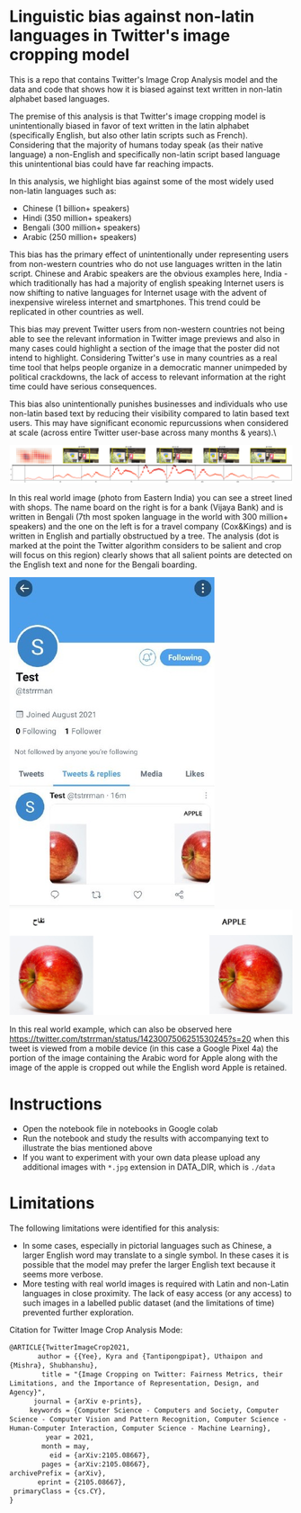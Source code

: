 # Linguistic bias against non-latin languages in Twitter's image cropping model

This is a repo that contains Twitter's Image Crop Analysis model and the data and code that shows how it is biased against text written in non-latin alphabet based languages. 

The premise of this analysis is that Twitter's image cropping model is unintentionally biased in favor of text written in the latin alphabet (specifically English, but also other latin scripts such as French). Considering that the majority of humans today speak (as their native language) a non-English and specifically non-latin script based language this unintentional bias could have far reaching impacts. 

In this analysis, we highlight bias against some of the most widely used non-latin languages such as:
- Chinese (1 billion+ speakers)
- Hindi (350 million+ speakers)
- Bengali (300 million+ speakers)
- Arabic (250 million+ speakers)

This bias has the primary effect of unintentionally under representing users from non-western countries who do not use languages written in the latin script. Chinese and Arabic speakers are the obvious examples here, India - which traditionally has had a majority of english speaking Internet users is now shifting to native languages for Internet usage with the advent of inexpensive wireless internet and smartphones. This trend could be replicated in other countries as well.

This bias may prevent Twitter users from non-western countries not being able to see the relevant information in Twitter image previews and also in many cases could highlight a section of the image that the poster did not intend to highlight. Considering Twitter's use in many countries as a real time tool that helps people organize in a democratic manner unimpeded by political crackdowns, the lack of access to relevant information at the right time could have serious consequences. 

This bias also unintentionally punishes businesses and individuals who use non-latin based text by reducing their visibility compared to latin based text users. This may have significant economic repurcussions when considered at scale (across entire Twitter user-base across many months & years).\

![Example of bias](https://github.com/shyamvalsan/image-crop-analysis/blob/main/data/Example.png)

In this real world image (photo from Eastern India) you can see a street lined with shops. The name board on the right is for a bank (Vijaya Bank) and is written in Bengali (7th most spoken language in the world with 300 million+ speakers) and the one on the left is for a travel company (Cox&Kings) and is written in English and partially obstructued by a tree. The analysis (dot is marked at the point the Twitter algorithm considers to be salient and crop will focus on this region) clearly shows that all salient points are detected on the English text and none for the Bengali boarding.

![Live example of bias](https://github.com/shyamvalsan/image-crop-analysis/blob/main/data/a86f263b-f407-4c3a-8d2d-650f480fe8f1.jpg)
![Original image](https://github.com/shyamvalsan/image-crop-analysis/blob/main/data/test.jpg)

In this real world example, which can also be observed here https://twitter.com/tstrrman/status/1423007506251530245?s=20 when this tweet is viewed from a mobile device (in this case a Google Pixel 4a) the portion of the image containing the Arabic word for Apple along with the image of the apple is cropped out while the English word Apple is retained.


# Instructions

- Open the notebook file in notebooks in Google colab
- Run the notebook and study the results with accompanying text to illustrate the bias mentioned above
- If you want to experiment with your own data please upload any additional images with `*.jpg` extension in DATA_DIR, which is `./data`

# Limitations

The following limitations were identified for this analysis: 
 - In some cases, especially in pictorial languages such as Chinese, a larger English word may translate to a single symbol. In these cases it is possible that the model may prefer the larger English text because it seems more verbose. 
 - More testing with real world images is required with Latin and non-Latin languages in close proximity. The lack of easy access (or any access) to such images in a labelled public dataset (and the limitations of time) prevented further exploration.



Citation for Twitter Image Crop Analysis Mode: 
```
@ARTICLE{TwitterImageCrop2021,
       author = {{Yee}, Kyra and {Tantipongpipat}, Uthaipon and {Mishra}, Shubhanshu},
        title = "{Image Cropping on Twitter: Fairness Metrics, their Limitations, and the Importance of Representation, Design, and Agency}",
      journal = {arXiv e-prints},
     keywords = {Computer Science - Computers and Society, Computer Science - Computer Vision and Pattern Recognition, Computer Science - Human-Computer Interaction, Computer Science - Machine Learning},
         year = 2021,
        month = may,
          eid = {arXiv:2105.08667},
        pages = {arXiv:2105.08667},
archivePrefix = {arXiv},
       eprint = {2105.08667},
 primaryClass = {cs.CY},
}
```
